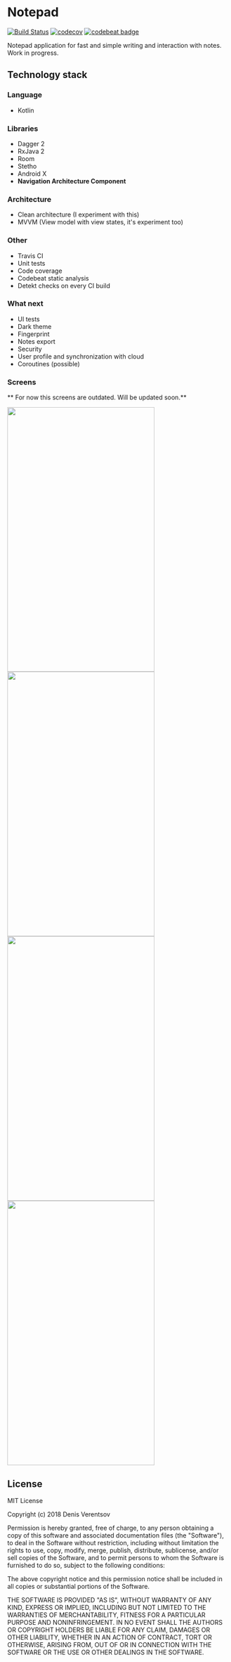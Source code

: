 # **Notepad**

[![Build Status](https://travis-ci.org/DEcSENT/Notepad.svg?branch=master)](https://travis-ci.org/DEcSENT/Notepad) 
[![codecov](https://codecov.io/gh/DEcSENT/Notepad/branch/master/graph/badge.svg)](https://codecov.io/gh/DEcSENT/Notepad)
[![codebeat badge](https://codebeat.co/badges/62f7e4cf-c3e2-41c1-be0f-4c1864082b94)](https://codebeat.co/projects/github-com-decsent-notepad-master)

Notepad application for fast and simple writing and interaction with notes.
Work in progress.

## Technology stack

### Language

- Kotlin

### Libraries

- Dagger 2
- RxJava 2
- Room
- Stetho
- Android X
- **Navigation Architecture Component**

### Architecture

- Clean architecture (I experiment with this)
- MVVM (View model with view states, it's experiment too)

### Other

- Travis CI
- Unit tests
- Code coverage
- Codebeat static analysis
- Detekt checks on every CI build

### What next

- UI tests
- Dark theme
- Fingerprint
- Notes export
- Security
- User profile and synchronization with cloud
- Coroutines (possible)

### Screens

** For now this screens are outdated. Will be updated soon.**

<img src="https://raw.githubusercontent.com/DEcSENT/cv/master/screens/notepad1.png" width="335" height="602"><img src="https://raw.githubusercontent.com/DEcSENT/cv/master/screens/notepad4.png" width="335" height="602">
<img src="https://raw.githubusercontent.com/DEcSENT/cv/master/screens/notepad3.png" width="335" height="602"><img src="https://raw.githubusercontent.com/DEcSENT/cv/master/screens/notepad2.png" width="335" height="602">

## License

MIT License

Copyright (c) 2018 Denis Verentsov

Permission is hereby granted, free of charge, to any person obtaining a copy
of this software and associated documentation files (the "Software"), to deal
in the Software without restriction, including without limitation the rights
to use, copy, modify, merge, publish, distribute, sublicense, and/or sell
copies of the Software, and to permit persons to whom the Software is
furnished to do so, subject to the following conditions:

The above copyright notice and this permission notice shall be included in all
copies or substantial portions of the Software.

THE SOFTWARE IS PROVIDED "AS IS", WITHOUT WARRANTY OF ANY KIND, EXPRESS OR
IMPLIED, INCLUDING BUT NOT LIMITED TO THE WARRANTIES OF MERCHANTABILITY,
FITNESS FOR A PARTICULAR PURPOSE AND NONINFRINGEMENT. IN NO EVENT SHALL THE
AUTHORS OR COPYRIGHT HOLDERS BE LIABLE FOR ANY CLAIM, DAMAGES OR OTHER
LIABILITY, WHETHER IN AN ACTION OF CONTRACT, TORT OR OTHERWISE, ARISING FROM,
OUT OF OR IN CONNECTION WITH THE SOFTWARE OR THE USE OR OTHER DEALINGS IN THE
SOFTWARE.
